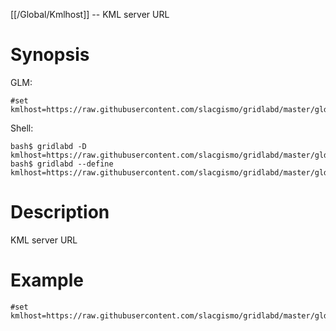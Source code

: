 [[/Global/Kmlhost]] -- KML server URL

# Synopsis

GLM:

~~~
#set kmlhost=https://raw.githubusercontent.com/slacgismo/gridlabd/master/gldcore/rt
~~~

Shell:

~~~
bash$ gridlabd -D kmlhost=https://raw.githubusercontent.com/slacgismo/gridlabd/master/gldcore/rt
bash$ gridlabd --define kmlhost=https://raw.githubusercontent.com/slacgismo/gridlabd/master/gldcore/rt
~~~

# Description

KML server URL

# Example

~~~
#set kmlhost=https://raw.githubusercontent.com/slacgismo/gridlabd/master/gldcore/rt
~~~
